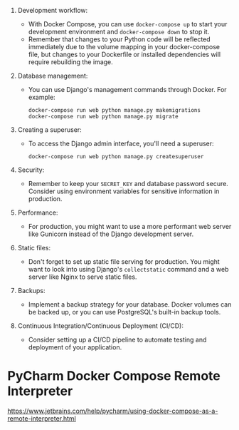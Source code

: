 
1. Development workflow:
   - With Docker Compose, you can use `docker-compose up` to start your development environment and `docker-compose down` to stop it.
   - Remember that changes to your Python code will be reflected immediately due to the volume mapping in your docker-compose file, but changes to your Dockerfile or installed dependencies will require rebuilding the image.

2. Database management:
   - You can use Django's management commands through Docker. For example:
     ```
     docker-compose run web python manage.py makemigrations
     docker-compose run web python manage.py migrate
     ```

3. Creating a superuser:
   - To access the Django admin interface, you'll need a superuser:
     ```
     docker-compose run web python manage.py createsuperuser
     ```

4. Security:
   - Remember to keep your `SECRET_KEY` and database password secure. Consider using environment variables for sensitive information in production.

5. Performance:
   - For production, you might want to use a more performant web server like Gunicorn instead of the Django development server.

6. Static files:
   - Don't forget to set up static file serving for production. You might want to look into using Django's `collectstatic` command and a web server like Nginx to serve static files.

7. Backups:
   - Implement a backup strategy for your database. Docker volumes can be backed up, or you can use PostgreSQL's built-in backup tools.

8. Continuous Integration/Continuous Deployment (CI/CD):
   - Consider setting up a CI/CD pipeline to automate testing and deployment of your application.

   

# PyCharm Docker Compose Remote Interpreter
https://www.jetbrains.com/help/pycharm/using-docker-compose-as-a-remote-interpreter.html
